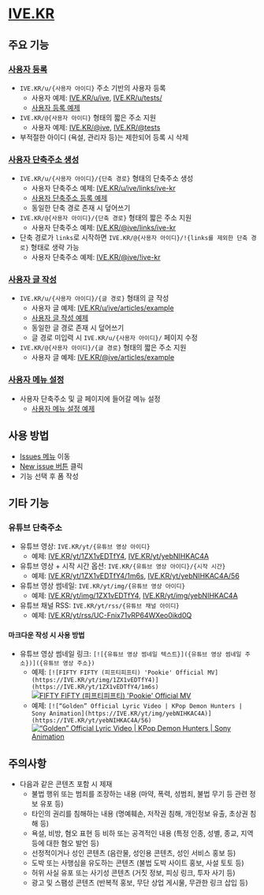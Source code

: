 # [IVE.KR](https://ive.kr)

## 주요 기능

### [사용자 등록](https://github.com/OUS-KR/IVE.KR/issues/new?template=01-user-register-by-issue.yml)

- `IVE.KR/u/{사용자 아이디}` 주소 기반의 사용자 등록
  - 사용자 예제: [IVE.KR/u/ive](https://ive.kr/u/ive), [IVE.KR/u/tests/](https://ive.kr/u/tests)
  - [사용자 등록 예제](https://github.com/OUS-KR/IVE.KR/issues/1)
- `IVE.KR/@{사용자 아이디}` 형태의 짧은 주소 지원
  - 사용자 예제: [IVE.KR/@ive](https://ive.kr/@ive), [IVE.KR/@tests](https://ive.kr/@tests)
- 부적절한 아이디 (욕설, 관리자 등)는 제한되어 등록 시 삭제

### [사용자 단축주소 생성](https://github.com/OUS-KR/IVE.KR/issues/new?template=02-user-short-url-register-by-issue.yml)

- `IVE.KR/u/{사용자 아이디}/{단축 경로}` 형태의 단축주소 생성
  - 사용자 단축주소 예제: [IVE.KR/u/ive/links/ive-kr](https://ive.kr/u/ive/links/ive-kr)
  - [사용자 단축주소 등록 예제](https://github.com/OUS-KR/IVE.KR/issues/2)
  - 동일한 단축 경로 존재 시 덮어쓰기
- `IVE.KR/@{사용자 아이디}/{단축 경로}` 형태의 짧은 주소 지원
  - 사용자 단축주소 예제: [IVE.KR/@ive/links/ive-kr](https://ive.kr/@ive/links/ive-kr)
- 단축 경로가 `links`로 시작하면 `IVE.KR/@{사용자 아이디}/!{links를 제외한 단축 경로}` 형태로 생략 가능
  - 사용자 단축주소 예제: [IVE.KR/@ive/!ive-kr](https://ive.kr/@ive/!ive-kr)

### [사용자 글 작성](https://github.com/OUS-KR/IVE.KR/issues/new?template=03-user-article-writing-by-issue.yml)

- `IVE.KR/u/{사용자 아이디}/{글 경로}` 형태의 글 작성
  - 사용자 글 예제: [IVE.KR/u/ive/articles/example](https://ive.kr/u/ive/articles/example)
  - [사용자 글 작성 예제](https://github.com/OUS-KR/IVE.KR/issues/3)
  - 동일한 글 경로 존재 시 덮어쓰기
  - 글 경로 미입력 시 `IVE.KR/u/{사용자 아이디}/` 페이지 수정
- `IVE.KR/@{사용자 아이디}/{글 경로}` 형태의 짧은 주소 지원
  - 사용자 글 예제: [IVE.KR/@ive/articles/example](https://ive.kr/@ive/articles/example)
 
### [사용자 메뉴 설정](https://github.com/OUS-KR/IVE.KR/issues/new?template=04-user-menu-setting-by-issue.yml)

- 사용자 단축주소 및 글 페이지에 들어갈 메뉴 설정
  - [사용자 메뉴 설정 예제](https://github.com/OUS-KR/IVE.KR/issues/4)

## 사용 방법

- [Issues 메뉴](https://github.com/OUS-KR/IVE.KR/issues) 이동
- [New issue 버튼](https://github.com/OUS-KR/IVE.KR/issues/new/choose) 클릭
- 기능 선택 후 폼 작성

## 기타 기능

### 유튜브 단축주소

- 유튜브 영상: `IVE.KR/yt/{유튜브 영상 아이디}`
  - 예제: [IVE.KR/yt/1ZX1vEDTfY4](https://ive.kr/yt/1ZX1vEDTfY4), [IVE.KR/yt/yebNIHKAC4A](https://ive.kr/yt/yebNIHKAC4A)
- 유튜브 영상 + 시작 시간 옵션: `IVE.KR/{유튜브 영상 아이디}/{시작 시간}`
  - 예제: [IVE.KR/yt/1ZX1vEDTfY4/1m6s](https://ive.kr/yt/1ZX1vEDTfY4/1m6s), [IVE.KR/yt/yebNIHKAC4A/56](https://ive.kr/yt/yebNIHKAC4A/56)
- 유튜브 영상 썸네일: `IVE.KR/yt/img/{유튜브 영상 아이디}`
  - 예제: [IVE.KR/yt/img/1ZX1vEDTfY4](https://ive.kr/yt/img/1ZX1vEDTfY4), [IVE.KR/yt/img/yebNIHKAC4A](https://ive.kr/yt/img/yebNIHKAC4A)
- 유튜브 채널 RSS: `IVE.KR/yt/rss/{유튜브 채널 아이디}`
  - 예제: [IVE.KR/yt/rss/UC-Fnix71vRP64WXeo0ikd0Q](https://ive.kr/yt/rss/UC-Fnix71vRP64WXeo0ikd0Q)

#### 마크다운 작성 시 사용 방법

- 유튜브 영상 썸네일 링크: `[![{유튜브 영상 썸네일 텍스트}]({유튜브 영상 썸네일 주소})]({유튜브 영상 주소})`
  - 예제: `[![FIFTY FIFTY (피프티피프티) 'Pookie' Official MV](https://IVE.KR/yt/img/1ZX1vEDTfY4)](https://IVE.KR/yt/1ZX1vEDTfY4/1m6s)`
  [![FIFTY FIFTY (피프티피프티) 'Pookie' Official MV](https://IVE.KR/yt/img/1ZX1vEDTfY4)](https://IVE.KR/yt/1ZX1vEDTfY4/1m6s)
  - 예제: `[![“Golden” Official Lyric Video | KPop Demon Hunters | Sony Animation](https://IVE.KR/yt/img/yebNIHKAC4A)](https://IVE.KR/yt/yebNIHKAC4A/56)`
  [![“Golden” Official Lyric Video | KPop Demon Hunters | Sony Animation](https://IVE.KR/yt/img/yebNIHKAC4A)](https://IVE.KR/yt/yebNIHKAC4A/56)

## 주의사항

- 다음과 같은 콘텐츠 포함 시 제재
  - 불법 행위 또는 범죄를 조장하는 내용 (마약, 폭력, 성범죄, 불법 무기 등 관련 정보 유포 등)
  - 타인의 권리를 침해하는 내용 (명예훼손, 저작권 침해, 개인정보 유출, 초상권 침해 등)
  - 욕설, 비방, 혐오 표현 등 비하 또는 공격적인 내용 (특정 인종, 성별, 종교, 지역 등에 대한 혐오 발언 등)
  - 선정적이거나 성인 콘텐츠 (음란물, 성인용 콘텐츠, 성인 서비스 홍보 등)
  - 도박 또는 사행심을 유도하는 콘텐츠 (불법 도박 사이트 홍보, 사설 토토 등)
  - 허위 사실 유포 또는 사기성 콘텐츠 (거짓 정보, 피싱 링크, 투자 사기 등)
  - 광고 및 스팸성 콘텐츠 (반복적 홍보, 무단 상업 게시물, 무관한 링크 삽입 등)